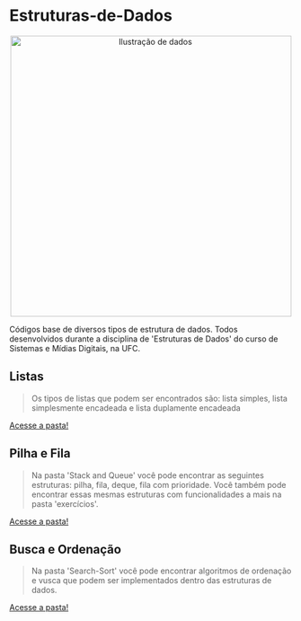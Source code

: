 # Estruturas-de-Dados

<div align="center">
<image src="4117022.jpg" alt="Ilustração de dados" width="500" height="500">
</div>

Códigos base de diversos tipos de estrutura de dados. Todos desenvolvidos durante a disciplina de 'Estruturas de Dados' do curso de Sistemas e Mídias Digitais, na UFC.


## Listas
> Os tipos de listas que podem ser encontrados são: lista simples, lista simplesmente encadeada e lista duplamente encadeada

[Acesse a pasta!](/Lists)

## Pilha e Fila
> Na pasta 'Stack and Queue' você pode encontrar as seguintes estruturas: pilha, fila, deque, fila com prioridade. Você também pode encontrar essas mesmas estruturas com funcionalidades a mais na pasta 'exercícios'.

[Acesse a pasta!](/Stack%20and%20Queue)

## Busca e Ordenação
> Na pasta 'Search-Sort' você pode encontrar algoritmos de ordenação e vusca que podem ser implementados dentro das estruturas de dados.

[Acesse a pasta!](/Search-Sort)
